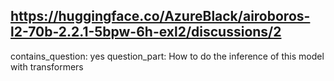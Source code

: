 ## https://huggingface.co/AzureBlack/airoboros-l2-70b-2.2.1-5bpw-6h-exl2/discussions/2

contains_question: yes
question_part: How to do the inference of this model with transformers
